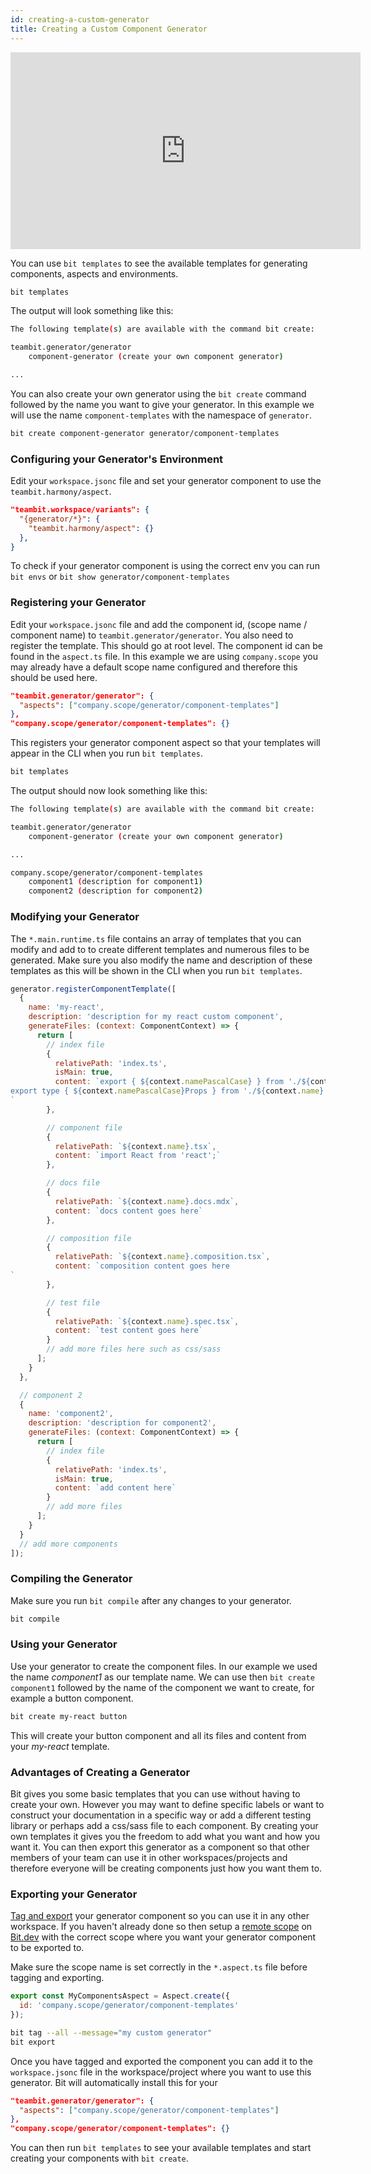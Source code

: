 ```yaml
---
id: creating-a-custom-generator
title: Creating a Custom Component Generator
---
```


<iframe width="560" height="315" src="https://www.youtube.com/embed/L--kUfgrdKM" title="Creating a Custom Component Generator" frameborder="0" allow="accelerometer; autoplay; clipboard-write; encrypted-media; gyroscope; picture-in-picture" allowfullscreen></iframe>

You can use `bit templates` to see the available templates for generating components, aspects and environments.

```bash
bit templates
```

The output will look something like this:

```bash
The following template(s) are available with the command bit create:

teambit.generator/generator
    component-generator (create your own component generator)

...
```

You can also create your own generator using the `bit create` command followed by the name you want to give your generator. In this example we will use the name `component-templates` with the namespace of `generator`.

```bash
bit create component-generator generator/component-templates
```

### Configuring your Generator's Environment

Edit your `workspace.jsonc` file and set your generator component to use the `teambit.harmony/aspect`.

```json {2,3} title="workspace.jsonc"
"teambit.workspace/variants": {
  "{generator/*}": {
    "teambit.harmony/aspect": {}
  },
}
```

To check if your generator component is using the correct env you can run `bit envs` or `bit show generator/component-templates`

### Registering your Generator

Edit your `workspace.jsonc` file and add the component id, (scope name / component name) to `teambit.generator/generator`. You also need to register the template. This should go at root level. The component id can be found in the `aspect.ts` file. In this example we are using `company.scope` you may already have a default scope name configured and therefore this should be used here.

```json {} title="workspace.jsonc"
"teambit.generator/generator": {
  "aspects": ["company.scope/generator/component-templates"]
},
"company.scope/generator/component-templates": {}
```

This registers your generator component aspect so that your templates will appear in the CLI when you run `bit templates`.

```bash
bit templates
```

The output should now look something like this:

```bash
The following template(s) are available with the command bit create:

teambit.generator/generator
    component-generator (create your own component generator)

...

company.scope/generator/component-templates
    component1 (description for component1)
    component2 (description for component2)
```

### Modifying your Generator

The `*.main.runtime.ts` file contains an array of templates that you can modify and add to to create different templates and numerous files to be generated. Make sure you also modify the name and description of these templates as this will be shown in the CLI when you run `bit templates`.

```js {3,4} title="*.main.runtime.ts"
generator.registerComponentTemplate([
  {
    name: 'my-react',
    description: 'description for my react custom component',
    generateFiles: (context: ComponentContext) => {
      return [
        // index file
        {
          relativePath: 'index.ts',
          isMain: true,
          content: `export { ${context.namePascalCase} } from './${context.name}';
export type { ${context.namePascalCase}Props } from './${context.name}';
`
        },

        // component file
        {
          relativePath: `${context.name}.tsx`,
          content: `import React from 'react';`
        },

        // docs file
        {
          relativePath: `${context.name}.docs.mdx`,
          content: `docs content goes here`
        },

        // composition file
        {
          relativePath: `${context.name}.composition.tsx`,
          content: `composition content goes here
`
        },

        // test file
        {
          relativePath: `${context.name}.spec.tsx`,
          content: `test content goes here`
        }
        // add more files here such as css/sass
      ];
    }
  },

  // component 2
  {
    name: 'component2',
    description: 'description for component2',
    generateFiles: (context: ComponentContext) => {
      return [
        // index file
        {
          relativePath: 'index.ts',
          isMain: true,
          content: `add content here`
        }
        // add more files
      ];
    }
  }
  // add more components
]);
```

### Compiling the Generator

Make sure you run `bit compile` after any changes to your generator.

```bash
bit compile
```

### Using your Generator

Use your generator to create the component files. In our example we used the name _component1_ as our template name. We can use then `bit create component1` followed by the name of the component we want to create, for example a button component.

```bash
bit create my-react button
```

This will create your button component and all its files and content from your _my-react_ template.

### Advantages of Creating a Generator

Bit gives you some basic templates that you can use without having to create your own. However you may want to define specific labels or want to construct your documentation in a specific way or add a different testing library or perhaps add a css/sass file to each component. By creating your own templates it gives you the freedom to add what you want and how you want it. You can then export this generator as a component so that other members of your team can use it in other workspaces/projects and therefore everyone will be creating components just how you want them to.

### Exporting your Generator

[Tag and export](/getting-started/exporting-components) your generator component so you can use it in any other workspace. If you haven't already done so then setup a [remote scope](/getting-started/remote-scope) on [Bit.dev](https://bit.dev/) with the correct scope where you want your generator component to be exported to.

Make sure the scope name is set correctly in the `*.aspect.ts` file before tagging and exporting.

```js {2} title="*.aspect.ts"
export const MyComponentsAspect = Aspect.create({
  id: 'company.scope/generator/component-templates'
});
```

```bash
bit tag --all --message="my custom generator"
bit export
```

Once you have tagged and exported the component you can add it to the `workspace.jsonc` file in the workspace/project where you want to use this generator. Bit will automatically install this for your

```json title="workspace.jsonc"
"teambit.generator/generator": {
  "aspects": ["company.scope/generator/component-templates"]
},
"company.scope/generator/component-templates": {}

```

You can then run `bit templates` to see your available templates and start creating your components with `bit create`.
